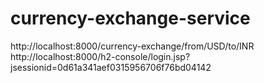 # currency-exchange-service
http://localhost:8000/currency-exchange/from/USD/to/INR
http://localhost:8000/h2-console/login.jsp?jsessionid=0d61a341aef0315956706f76bd04142

